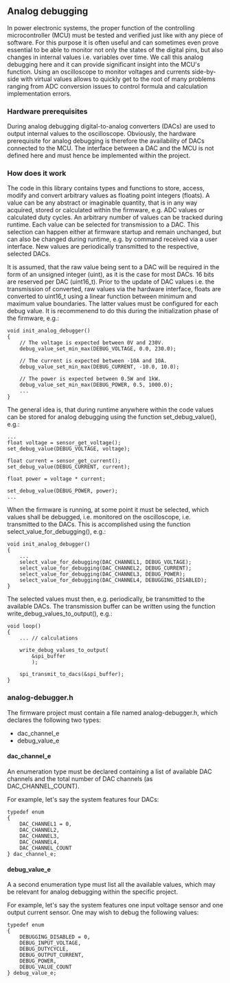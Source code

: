 
## Analog debugging

In power electronic systems, the proper function of the controlling
microcontroller (MCU) must be tested and verified just like
with any piece of software. For this purpose it is often useful and
can sometimes even prove essential to be able to monitor not only the
states of the digital pins, but also changes in internal values i.e.
variables over time. We call this analog debugging here and it can
provide significant insight into the MCU's function.
Using an oscilloscope to monitor voltages and currents side-by-side
with virtual values allows to quickly get to the root of many
problems ranging from ADC conversion issues to control formula and
calculation implementation errors.

### Hardware prerequisites

During analog debugging digital-to-analog converters (DACs)
are used to output internal values to the oscilloscope.
Obviously, the hardware prerequisite for analog debugging is
therefore the availability of DACs
connected to the MCU.
The interface between a DAC and the MCU is not defined here
and must hence be implemented within the project.

### How does it work

The code in this library contains types and functions
to store, access, modify and convert arbitrary values as
floating point integers (floats).
A value can be any abstract or imaginable quantity,
that is in any way acquired, stored or calculated within the firmware,
e.g. ADC values or calculated duty cycles.
An arbitrary number of values can be tracked during runtime.
Each value can be selected for transmission to a DAC.
This selection can happen either at firmware startup and remain unchanged,
but can also be changed during runtime,
e.g. by command received via a user interface.
New values are periodically transmitted to the respective, selected DACs.

It is assumed, that the raw value being sent to a DAC
will be required in the form of an unsigned integer (uint),
as it is the case for most DACs.
16 bits are reserved per DAC (uint16_t).
Prior to the update of DAC values
i.e. the transmission of converted, raw values
via the hardware interface,
floats are converted to uint16_t using a linear function
between minimum and maximum value boundaries.
The latter values must be configured for each debug value.
It is recommenend to do this
during the initialization phase of the firmware, e.g.:

~~~
void init_analog_debugger()
{
    // The voltage is expected between 0V and 230V.
    debug_value_set_min_max(DEBUG_VOLTAGE, 0.0, 230.0);

    // The current is expected between -10A and 10A.
    debug_value_set_min_max(DEBUG_CURRENT, -10.0, 10.0);

    // The power is expected between 0.5W and 1kW.
    debug_value_set_min_max(DEBUG_POWER, 0.5, 1000.0);
    ...
}
~~~

The general idea is, that during runtime anywhere within the code
values can be stored for analog debugging
using the function set_debug_value(), e.g.:

~~~
...
float voltage = sensor_get_voltage();
set_debug_value(DEBUG_VOLTAGE, voltage);

float current = sensor_get_current();
set_debug_value(DEBUG_CURRENT, current);

float power = voltage * current;

set_debug_value(DEBUG_POWER, power);
...
~~~

When the firmware is running, at some point it must be selected,
which values shall be debugged,
i.e. monitored on the oscilloscope,
i.e. transmitted to the DACs.
This is accomplished using the function
select_value_for_debugging(), e.g.:

~~~
void init_analog_debugger()
{
    ...
    select_value_for_debugging(DAC_CHANNEL1, DEBUG_VOLTAGE);
    select_value_for_debugging(DAC_CHANNEL2, DEBUG_CURRENT);
    select_value_for_debugging(DAC_CHANNEL3, DEBUG_POWER);
    select_value_for_debugging(DAC_CHANNEL4, DEBUGGING_DISABLED);
}
~~~

The selected values must then, e.g. periodically,
be transmitted to the available DACs.
The transmission buffer can be written using
the function write_debug_values_to_output(), e.g.:

~~~
void loop()
{
    ... // calculations

    write_debug_values_to_output(
        &spi_buffer
        );

    spi_transmit_to_dacs(&spi_buffer);
}
~~~

### analog-debugger.h

The firmware project must contain a file named analog-debugger.h,
which declares the following two types:

* dac_channel_e
* debug_value_e

#### dac_channel_e

An enumeration type must be declared containing a list of available DAC channels and the total number of DAC channels (as DAC_CHANNEL_COUNT).

For example, let's say the system features four DACs:

~~~
typedef enum
{
    DAC_CHANNEL1 = 0,
    DAC_CHANNEL2,
    DAC_CHANNEL3,
    DAC_CHANNEL4,
    DAC_CHANNEL_COUNT
} dac_channel_e;
~~~

#### debug_value_e

A a second enumeration type must list all the available values, which may be relevant for analog debugging within the specific project.

For example, let's say the system features one input voltage sensor and one output current sensor. One may wish to debug the following values:

~~~
typedef enum
{
    DEBUGGING_DISABLED = 0,
    DEBUG_INPUT_VOLTAGE,
    DEBUG_DUTYCYCLE,
    DEBUG_OUTPUT_CURRENT,
    DEBUG_POWER,
    DEBUG_VALUE_COUNT
} debug_value_e;
~~~
